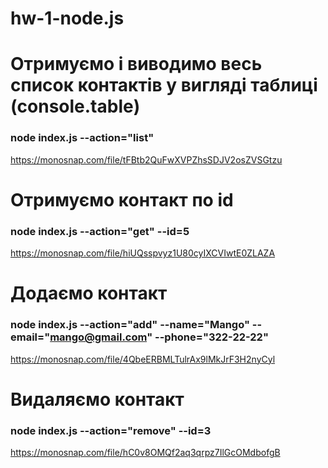 # hw-1-node.js

# Отримуємо і виводимо весь список контактів у вигляді таблиці (console.table)

### node index.js --action="list"

https://monosnap.com/file/tFBtb2QuFwXVPZhsSDJV2osZVSGtzu

# Отримуємо контакт по id

### node index.js --action="get" --id=5

https://monosnap.com/file/hiUQsspvyz1U80cyIXCVIwtE0ZLAZA

# Додаємо контакт

### node index.js --action="add" --name="Mango" --email="mango@gmail.com" --phone="322-22-22"

https://monosnap.com/file/4QbeERBMLTulrAx9lMkJrF3H2nyCyl

# Видаляємо контакт

### node index.js --action="remove" --id=3

https://monosnap.com/file/hC0v8OMQf2aq3qrpz7IlGcOMdbofgB
